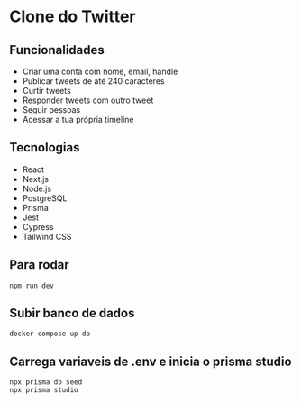 # Clone do Twitter

## Funcionalidades

- Criar uma conta com nome, email, handle
- Publicar tweets de até 240 caracteres
- Curtir tweets
- Responder tweets com outro tweet
- Seguir pessoas
- Acessar a tua própria timeline

## Tecnologias

- React
- Next.js
- Node.js
- PostgreSQL
- Prisma
- Jest
- Cypress
- Tailwind CSS

## Para rodar
``
npm run dev
``

## Subir banco de dados
```
docker-compose up db
```

## Carrega variaveis de .env e inicia o prisma studio
```
npx prisma db seed
npx prisma studio
```